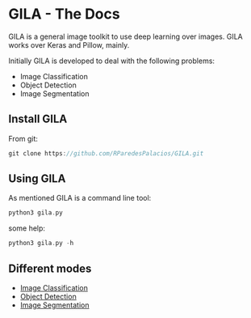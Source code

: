 
# GILA - The Docs

GILA is a general image toolkit to use deep learning over images. GILA works over Keras and Pillow, mainly.

Initially GILA is developed to deal with the following problems:

* Image Classification 
* Object Detection 
* Image Segmentation

## Install GILA

From git:

~~~C
git clone https://github.com/RParedesPalacios/GILA.git
~~~
## Using GILA

As mentioned GILA is a command line tool:

~~~C
python3 gila.py
~~~

some help:

~~~C
python3 gila.py -h
~~~


## Different modes

* [Image Classification](docs/class.md)
* [Object Detection](docs/detect.md)
* [Image Segmentation](docs/segment.md)